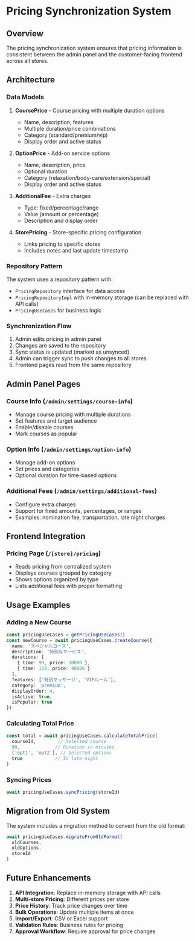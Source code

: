 # Pricing Synchronization System

## Overview

The pricing synchronization system ensures that pricing information is consistent between the admin panel and the customer-facing frontend across all stores.

## Architecture

### Data Models

1. **CoursePrice** - Course pricing with multiple duration options
   - Name, description, features
   - Multiple duration/price combinations
   - Category (standard/premium/vip)
   - Display order and active status

2. **OptionPrice** - Add-on service options
   - Name, description, price
   - Optional duration
   - Category (relaxation/body-care/extension/special)
   - Display order and active status

3. **AdditionalFee** - Extra charges
   - Type: fixed/percentage/range
   - Value (amount or percentage)
   - Description and display order

4. **StorePricing** - Store-specific pricing configuration
   - Links pricing to specific stores
   - Includes notes and last update timestamp

### Repository Pattern

The system uses a repository pattern with:
- `PricingRepository` interface for data access
- `PricingRepositoryImpl` with in-memory storage (can be replaced with API calls)
- `PricingUseCases` for business logic

### Synchronization Flow

1. Admin edits pricing in admin panel
2. Changes are saved to the repository
3. Sync status is updated (marked as unsynced)
4. Admin can trigger sync to push changes to all stores
5. Frontend pages read from the same repository

## Admin Panel Pages

### Course Info (`/admin/settings/course-info`)
- Manage course pricing with multiple durations
- Set features and target audience
- Enable/disable courses
- Mark courses as popular

### Option Info (`/admin/settings/option-info`)
- Manage add-on options
- Set prices and categories
- Optional duration for time-based options

### Additional Fees (`/admin/settings/additional-fees`)
- Configure extra charges
- Support for fixed amounts, percentages, or ranges
- Examples: nomination fee, transportation, late night charges

## Frontend Integration

### Pricing Page (`/[store]/pricing`)
- Reads pricing from centralized system
- Displays courses grouped by category
- Shows options organized by type
- Lists additional fees with proper formatting

## Usage Examples

### Adding a New Course
```typescript
const pricingUseCases = getPricingUseCases()
const newCourse = await pricingUseCases.createCourse({
  name: 'スペシャルコース',
  description: '特別なサービス',
  durations: [
    { time: 90, price: 30000 },
    { time: 120, price: 40000 }
  ],
  features: ['特別マッサージ', 'VIPルーム'],
  category: 'premium',
  displayOrder: 4,
  isActive: true,
  isPopular: true
})
```

### Calculating Total Price
```typescript
const total = await pricingUseCases.calculateTotalPrice(
  courseId,        // Selected course
  90,             // Duration in minutes
  ['opt1', 'opt2'], // Selected options
  true            // Is late night
)
```

### Syncing Prices
```typescript
await pricingUseCases.syncPricing(storeId)
```

## Migration from Old System

The system includes a migration method to convert from the old format:
```typescript
await pricingUseCases.migrateFromOldFormat(
  oldCourses,
  oldOptions,
  storeId
)
```

## Future Enhancements

1. **API Integration**: Replace in-memory storage with API calls
2. **Multi-store Pricing**: Different prices per store
3. **Price History**: Track price changes over time
4. **Bulk Operations**: Update multiple items at once
5. **Import/Export**: CSV or Excel support
6. **Validation Rules**: Business rules for pricing
7. **Approval Workflow**: Require approval for price changes